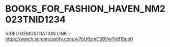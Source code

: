 # BOOKS_FOR_FASHION_HAVEN_NM2023TNID1234
VIDEO DEMOSTRATION LINK - https://watch.screencastify.com/v/7bU6zmC5BVwTlrB1Scb0

